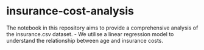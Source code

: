 # insurance-cost-analysis
The notebook in this repository aims to provide a comprehensive analysis of the insurance.csv dataset. - We utilise a linear regression model to understand the relationship between age and insurance costs.
